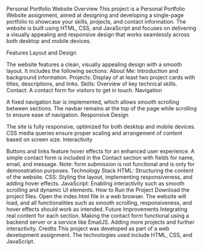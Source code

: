 Personal Portfolio Website 
Overview
This project is a Personal Portfolio Website assignment, aimed at designing and developing a single-page portfolio to showcase your skills, projects, and contact information. The website is built using HTML, CSS, and JavaScript and focuses on delivering a visually appealing and responsive design that works seamlessly across both desktop and mobile devices.

Features
Layout and Design

The website features a clean, visually appealing design with a smooth layout.
It includes the following sections:
About Me: Introduction and background information.
Projects: Display of at least two project cards with titles, descriptions, and links.
Skills: Overview of key technical skills.
Contact: A contact form for visitors to get in touch.
Navigation

A fixed navigation bar is implemented, which allows smooth scrolling between sections.
The navbar remains at the top of the page while scrolling to ensure ease of navigation.
Responsive Design

The site is fully responsive, optimized for both desktop and mobile devices.
CSS media queries ensure proper scaling and arrangement of content based on screen size.
Interactivity

Buttons and links feature hover effects for an enhanced user experience.
A simple contact form is included in the Contact section with fields for name, email, and message. Note: form submission is not functional and is only for demonstration purposes.
Technology Stack
HTML: Structuring the content of the website.
CSS: Styling the layout, implementing responsiveness, and adding hover effects.
JavaScript: Enabling interactivity such as smooth scrolling and dynamic UI elements.
How to Run the Project
Download the project files.
Open the index.html file in a web browser.
The website will load, and all functionalities such as smooth scrolling, responsiveness, and hover effects should work as intended.
Future Improvements
Integrating real content for each section.
Making the contact form functional using a backend server or a service like EmailJS.
Adding more projects and further interactivity.
Credits
This project was developed as part of a web development assignment. The technologies used include HTML, CSS, and JavaScript.

